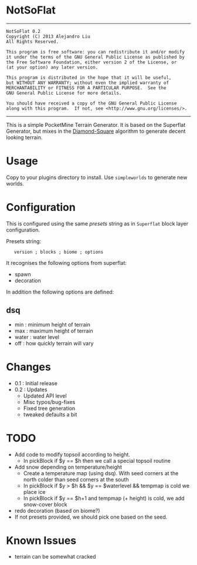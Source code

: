 # NotSoFlat

* * *

    NotSoFlat 0.2
    Copyright (C) 2013 Alejandro Liu  
    All Rights Reserved.

    This program is free software: you can redistribute it and/or modify
    it under the terms of the GNU General Public License as published by
    the Free Software Foundation, either version 2 of the License, or
    (at your option) any later version.

    This program is distributed in the hope that it will be useful,
    but WITHOUT ANY WARRANTY; without even the implied warranty of
    MERCHANTABILITY or FITNESS FOR A PARTICULAR PURPOSE.  See the
    GNU General Public License for more details.

    You should have received a copy of the GNU General Public License
    along with this program.  If not, see <http://www.gnu.org/licenses/>.

* * *

This is a simple PocketMine Terrain Generator.  It is based on the
Superflat Generator, but mixes in the 
[Diamond-Square](http://en.wikipedia.org/wiki/Diamond-square_algorithm)
algorithm to generate decent looking terrain.

# Usage

Copy to your plugins directory to install.  Use `simpleworlds` to
generate new worlds.

# Configuration

This is configured using the same _presets_ string as in `Superflat`
block layer configuration.

Presets string:

       version ; blocks ; biome ; options

It recognises the following options from superflat:

- spawn
- decoration

In addition the following options are defined:

## dsq

- min : minimum height of terrain
- max : maximum height of terrain
- water : water level
- off : how quickly terrain will vary

# Changes

* 0.1 : Initial release
* 0.2 : Updates
  - Updated API level
  - Misc typos/bug-fixes
  - Fixed tree generation
  - tweaked defaults a bit

# TODO

- Add code to modify topsoil according to height.
  - In pickBlock if $y == $h then we call a special topsoil routine
- Add snow depending on temperature/height
  - Create a temperature map (using dsq). With seed corners at the north
    colder than seed corners at the south
  - In pickBlock if $y > $h && $y == $waterlevel && tempmap is cold we
    place ice
  - In pickBlock if $y == $h+1 and tempmap (+ height) is cold, we add
    snow-cover block
- redo decoration (based on biome?)
- If not presets provided, we should pick one based on the seed.

# Known Issues

- terrain can be somewhat cracked


